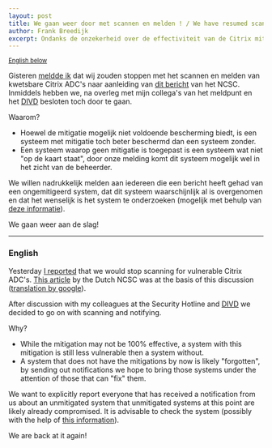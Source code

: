 ```yaml
---
layout: post
title: We gaan weer door met scannen en melden ! / We have resumed scanning and notifying !
author: Frank Breedijk
excerpt: Ondanks de onzekerheid over de effectiviteit van de Citrix mitigatie gaan wij door met scannen en melden, lees hier waaarom. / Even tought the effectiveness of the mitigation is unknown we are continuing our Citrix scanning and notification efforts. Read why.
---
```

<p>
	<small><a href='{{ page.url }}#english'>English below</a></small>
</p>

Gisteren [meldde ik](/2020/01/16/Terug-bij-af/) dat wij zouden stoppen met het scannen en melden van kwetsbare Citrix ADC's naar aanleiding van [dit bericht](https://www.ncsc.nl/actueel/nieuws/2020/januari/16/door-citrix-geadviseerde-mitigerende-maatregelen-niet-altijd-effectief) van het NCSC. Inmiddels hebben we, na overleg met mijn collega's van het meldpunt en het [DIVD](https://www.divd.nl) besloten toch door te gaan.

Waarom?
* Hoewel de mitigatie mogelijk niet voldoende bescherming biedt, is een systeem met mitigatie toch beter beschermd dan een systeem zonder.
* Een systeem waarop geen mitigatie is toegepast is een systeem wat niet "op de kaart staat", door onze melding komt dit systeem mogelijk wel in het zicht van de beheerder.

We willen nadrukkelijk melden aan iedereen die een bericht heeft gehad van een ongemitigeerd system, dat dit systeem waarschijnlijk al is overgenomen en dat het wenselijk is het system te onderzoeken (mogelijk met behulp van [deze informatie](/2020/01/15/How-to-check-your-Citrix-gateway/)).

We gaan weer aan de slag! 

<hr>

### <a href="#" name="english"></a>English

Yesterday [I reported](/2020/01/16/Terug-bij-af/) that we would stop scanning for vulnerable Citrix ADC's. [This article](https://www.ncsc.nl/actueel/nieuws/2020/januari/16/door-citrix-geadviseerde-mitigerende-maatregelen-niet-altijd-effectief) by the Dutch NCSC was at the basis of this discussion ([translation by google](https://translate.google.com/translate?hl=&sl=auto&tl=en&u=https%3A%2F%2Fwww.ncsc.nl%2Factueel%2Fnieuws%2F2020%2Fjanuari%2F16%2Fdoor-citrix-geadviseerde-mitigerende-maatregelen-niet-altijd-effectief)). 

After discussion with my colleagues at the Security Hotline and [DIVD](https://www.divd.nl) we decided to go on with scanning and notifying.

Why?
* While the mitigation may not be 100% effective, a system with this mitigation is still less vulnerable then a system without.
* A system that does not have the mitigations by now is likely "forgotten", by sending out notifications we hope to bring those systems under the attention of those that can "fix" them.

We want to explicitly report everyone that has received a notification from us about an unmitigated system that unmitigated systems at this point are likely already compromised. It is advisable to check the system (possibly with the help of [this information](/2020/01/15/How-to-check-your-Citrix-gateway/)).

We are back at it again!

